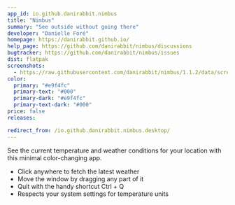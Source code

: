 ```yaml
---
app_id: io.github.danirabbit.nimbus
title: "Nimbus"
summary: "See outside without going there"
developer: "Danielle Foré"
homepage: https://danirabbit.github.io/
help_page: https://github.com/danirabbit/nimbus/discussions
bugtracker: https://github.com/danirabbit/nimbus/issues
dist: flatpak
screenshots:
  - https://raw.githubusercontent.com/danirabbit/nimbus/1.1.2/data/screenshot.png
color:
  primary: "#e9f4fc"
  primary-text: "#000"
  primary-dark: "#e9f4fc"
  primary-text-dark: "#000"
price: false
releases:

redirect_from: /io.github.danirabbit.nimbus.desktop/
---
```


<p>See the current temperature and weather conditions for your location with this minimal color-changing app.</p>
<ul>
<li>Click anywhere to fetch the latest weather</li>
<li>Move the window by dragging any part of it</li>
<li>Quit with the handy shortcut Ctrl + Q</li>
<li>Respects your system settings for temperature units</li>
</ul>
